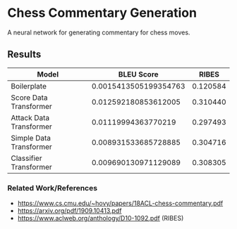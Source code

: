 # Chess Commentary Generation

A neural network for generating commentary for chess moves.

## Results

| Model | BLEU Score | RIBES |
| ----- | ---------- | ----- |
| Boilerplate | 0.0015413505199354763 | 0.120584 |
| Score Data Transformer | 0.012592180853612005 | 0.310440 | 
| Attack Data Transformer | 0.01119994363770219 | 0.297493 |
| Simple Data Transformer | 0.008931533685728885 | 0.304716 |
| Classifier Transformer | 0.009690130971129089 | 0.308305 |

### Related Work/References
- https://www.cs.cmu.edu/~hovy/papers/18ACL-chess-commentary.pdf
- https://arxiv.org/pdf/1909.10413.pdf
- https://www.aclweb.org/anthology/D10-1092.pdf (RIBES)
